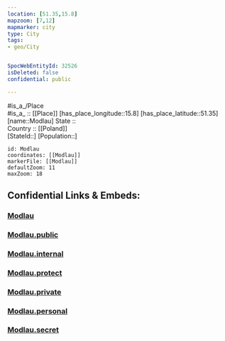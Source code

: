 ```yaml
---
location: [51.35,15.8] 
mapzoom: [7,12] 
mapmarker: city 
type: City
tags:
- geo/City


SpocWebEntityId: 32526
isDeleted: false
confidential: public

---
```

#is_a_/Place  
#is_a_ :: [[Place]] 
[has_place_longitude::15.8] 
[has_place_latitude::51.35] 
[name::Modlau] 
State ::  
Country :: [[Poland]]  
[StateId::] 
[Population::] 



```leaflet
id: Modlau
coordinates: [[Modlau]] 
markerFile: [[Modlau]] 
defaultZoom: 11 
maxZoom: 18
```


## Confidential Links & Embeds: 

### [Modlau](/_Standards/Earth/Continent/Europe/Europe~East/Poland/Provinces~Poland/Lower_Silesian/City/Modlau.md) 

### [Modlau.public](/_public/Earth/Continent/Europe/Europe~East/Poland/Provinces~Poland/Lower_Silesian/City/Modlau.public.md) 

### [Modlau.internal](/_internal/Earth/Continent/Europe/Europe~East/Poland/Provinces~Poland/Lower_Silesian/City/Modlau.internal.md) 

### [Modlau.protect](/_protect/Earth/Continent/Europe/Europe~East/Poland/Provinces~Poland/Lower_Silesian/City/Modlau.protect.md) 

### [Modlau.private](/_private/Earth/Continent/Europe/Europe~East/Poland/Provinces~Poland/Lower_Silesian/City/Modlau.private.md) 

### [Modlau.personal](/_personal/Earth/Continent/Europe/Europe~East/Poland/Provinces~Poland/Lower_Silesian/City/Modlau.personal.md) 

### [Modlau.secret](/_secret/Earth/Continent/Europe/Europe~East/Poland/Provinces~Poland/Lower_Silesian/City/Modlau.secret.md)

